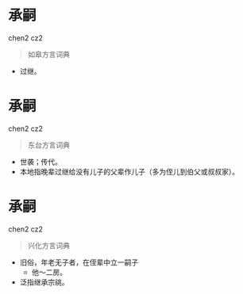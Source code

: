 # 承嗣
chen2 cz2
> 如皋方言词典
- 过继。

# 承嗣
chen2 cz2
> 东台方言词典
- 世袭；传代。
- 本地指晚辈过继给没有儿子的父辈作儿子（多为侄儿到伯父或叔叔家）。

# 承嗣
chen2 cz2
> 兴化方言词典
- 旧俗，年老无子者，在侄辈中立一嗣子
  - 他～二房。
- 泛指继承宗祧。
